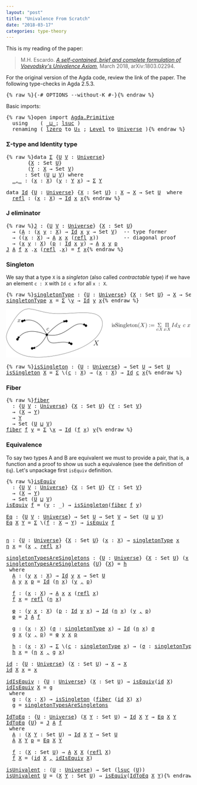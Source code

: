 ```yaml
---
layout: "post"
title: "Univalence From Scratch"
date: "2018-03-17"
categories: type-theory
---
```


This is my reading of the paper:

> M.H. Escardo. [*A self-contained, brief and complete formulation of Voevodsky's
Univalence Axiom*](https://arxiv.org/abs/1803.02294), March 2018, arXiv:1803.02294.

For the original version of the Agda code, review the link of the paper.
The following type-checks in Agda 2.5.3.

<pre class="Agda">{% raw %}<a id="430" class="Symbol">{-#</a> <a id="434" class="Keyword">OPTIONS</a> <a id="442" class="Option">--without-K</a> <a id="454" class="Symbol">#-}</a>{% endraw %}</pre>

Basic imports:

<pre class="Agda">{% raw %}<a id="499" class="Keyword">open</a> <a id="504" class="Keyword">import</a> <a id="511" href="Agda.Primitive.html" class="Module">Agda.Primitive</a>
  <a id="528" class="Keyword">using</a>    <a id="537" class="Symbol">(</a> <a id="539" href="Agda.Primitive.html#_%E2%8A%94_" class="Primitive Operator">_⊔_</a><a id="542" class="Symbol">;</a> <a id="544" href="Agda.Primitive.html#lsuc" class="Primitive">lsuc</a> <a id="549" class="Symbol">)</a>
  <a id="553" class="Keyword">renaming</a> <a id="562" class="Symbol">(</a> <a id="564" href="Agda.Primitive.html#lzero" class="Primitive">lzero</a> <a id="570" class="Symbol">to</a> <a id="573" href="Agda.Primitive.html#lzero" class="Primitive">U₀</a> <a id="576" class="Symbol">;</a> <a id="578" href="Agda.Primitive.html#Level" class="Postulate">Level</a> <a id="584" class="Symbol">to</a> <a id="587" href="Agda.Primitive.html#Level" class="Postulate">Universe</a> <a id="596" class="Symbol">)</a>{% endraw %}</pre>

### Σ-type and Identity type

<pre class="Agda">{% raw %}<a id="653" class="Keyword">data</a> <a id="Σ" href="{% endraw %}{% link _posts/2018-03-17-univalence-from-scratch.md %}{% raw %}#%CE%A3" class="Datatype">Σ</a> <a id="660" class="Symbol">{</a><a id="661" href="{% endraw %}{% link _posts/2018-03-17-univalence-from-scratch.md %}{% raw %}#661" class="Bound">U</a> <a id="663" href="{% endraw %}{% link _posts/2018-03-17-univalence-from-scratch.md %}{% raw %}#663" class="Bound">V</a> <a id="665" class="Symbol">:</a> <a id="667" href="Agda.Primitive.html#Universe" class="Postulate">Universe</a><a id="675" class="Symbol">}</a>
       <a id="684" class="Symbol">{</a><a id="685" href="{% endraw %}{% link _posts/2018-03-17-univalence-from-scratch.md %}{% raw %}#685" class="Bound">X</a> <a id="687" class="Symbol">:</a> <a id="689" class="PrimitiveType">Set</a> <a id="693" href="{% endraw %}{% link _posts/2018-03-17-univalence-from-scratch.md %}{% raw %}#661" class="Bound">U</a><a id="694" class="Symbol">}</a>
       <a id="703" class="Symbol">(</a><a id="704" href="{% endraw %}{% link _posts/2018-03-17-univalence-from-scratch.md %}{% raw %}#704" class="Bound">Y</a> <a id="706" class="Symbol">:</a> <a id="708" href="{% endraw %}{% link _posts/2018-03-17-univalence-from-scratch.md %}{% raw %}#685" class="Bound">X</a> <a id="710" class="Symbol">→</a> <a id="712" class="PrimitiveType">Set</a> <a id="716" href="{% endraw %}{% link _posts/2018-03-17-univalence-from-scratch.md %}{% raw %}#663" class="Bound">V</a><a id="717" class="Symbol">)</a>
      <a id="725" class="Symbol">:</a> <a id="727" class="PrimitiveType">Set</a> <a id="731" class="Symbol">(</a><a id="732" href="{% endraw %}{% link _posts/2018-03-17-univalence-from-scratch.md %}{% raw %}#661" class="Bound">U</a> <a id="734" href="Agda.Primitive.html#_%E2%8A%94_" class="Primitive Operator">⊔</a> <a id="736" href="{% endraw %}{% link _posts/2018-03-17-univalence-from-scratch.md %}{% raw %}#663" class="Bound">V</a><a id="737" class="Symbol">)</a> <a id="739" class="Keyword">where</a>
  <a id="Σ._,_" href="{% endraw %}{% link _posts/2018-03-17-univalence-from-scratch.md %}{% raw %}#%CE%A3._%2C_" class="InductiveConstructor Operator">_,_</a> <a id="751" class="Symbol">:</a> <a id="753" class="Symbol">(</a><a id="754" href="{% endraw %}{% link _posts/2018-03-17-univalence-from-scratch.md %}{% raw %}#754" class="Bound">x</a> <a id="756" class="Symbol">:</a> <a id="758" href="{% endraw %}{% link _posts/2018-03-17-univalence-from-scratch.md %}{% raw %}#685" class="Bound">X</a><a id="759" class="Symbol">)</a> <a id="761" class="Symbol">(</a><a id="762" href="{% endraw %}{% link _posts/2018-03-17-univalence-from-scratch.md %}{% raw %}#762" class="Bound">y</a> <a id="764" class="Symbol">:</a> <a id="766" href="{% endraw %}{% link _posts/2018-03-17-univalence-from-scratch.md %}{% raw %}#704" class="Bound">Y</a> <a id="768" href="{% endraw %}{% link _posts/2018-03-17-univalence-from-scratch.md %}{% raw %}#754" class="Bound">x</a><a id="769" class="Symbol">)</a> <a id="771" class="Symbol">→</a> <a id="773" href="{% endraw %}{% link _posts/2018-03-17-univalence-from-scratch.md %}{% raw %}#%CE%A3" class="Datatype">Σ</a> <a id="775" href="{% endraw %}{% link _posts/2018-03-17-univalence-from-scratch.md %}{% raw %}#704" class="Bound">Y</a>

<a id="778" class="Keyword">data</a> <a id="Id" href="{% endraw %}{% link _posts/2018-03-17-univalence-from-scratch.md %}{% raw %}#Id" class="Datatype">Id</a> <a id="786" class="Symbol">{</a><a id="787" href="{% endraw %}{% link _posts/2018-03-17-univalence-from-scratch.md %}{% raw %}#787" class="Bound">U</a> <a id="789" class="Symbol">:</a> <a id="791" href="Agda.Primitive.html#Universe" class="Postulate">Universe</a><a id="799" class="Symbol">}</a> <a id="801" class="Symbol">{</a><a id="802" href="{% endraw %}{% link _posts/2018-03-17-univalence-from-scratch.md %}{% raw %}#802" class="Bound">X</a> <a id="804" class="Symbol">:</a> <a id="806" class="PrimitiveType">Set</a> <a id="810" href="{% endraw %}{% link _posts/2018-03-17-univalence-from-scratch.md %}{% raw %}#787" class="Bound">U</a><a id="811" class="Symbol">}</a> <a id="813" class="Symbol">:</a> <a id="815" href="{% endraw %}{% link _posts/2018-03-17-univalence-from-scratch.md %}{% raw %}#802" class="Bound">X</a> <a id="817" class="Symbol">→</a> <a id="819" href="{% endraw %}{% link _posts/2018-03-17-univalence-from-scratch.md %}{% raw %}#802" class="Bound">X</a> <a id="821" class="Symbol">→</a> <a id="823" class="PrimitiveType">Set</a> <a id="827" href="{% endraw %}{% link _posts/2018-03-17-univalence-from-scratch.md %}{% raw %}#787" class="Bound">U</a>  <a id="830" class="Keyword">where</a>
  <a id="Id.refl" href="{% endraw %}{% link _posts/2018-03-17-univalence-from-scratch.md %}{% raw %}#Id.refl" class="InductiveConstructor">refl</a> <a id="843" class="Symbol">:</a> <a id="845" class="Symbol">(</a><a id="846" href="{% endraw %}{% link _posts/2018-03-17-univalence-from-scratch.md %}{% raw %}#846" class="Bound">x</a> <a id="848" class="Symbol">:</a> <a id="850" href="{% endraw %}{% link _posts/2018-03-17-univalence-from-scratch.md %}{% raw %}#802" class="Bound">X</a><a id="851" class="Symbol">)</a> <a id="853" class="Symbol">→</a> <a id="855" href="{% endraw %}{% link _posts/2018-03-17-univalence-from-scratch.md %}{% raw %}#Id" class="Datatype">Id</a> <a id="858" href="{% endraw %}{% link _posts/2018-03-17-univalence-from-scratch.md %}{% raw %}#846" class="Bound">x</a> <a id="860" href="{% endraw %}{% link _posts/2018-03-17-univalence-from-scratch.md %}{% raw %}#846" class="Bound">x</a>{% endraw %}</pre>

### J eliminator

<pre class="Agda">{% raw %}<a id="J" href="{% endraw %}{% link _posts/2018-03-17-univalence-from-scratch.md %}{% raw %}#J" class="Function">J</a> <a id="907" class="Symbol">:</a> <a id="909" class="Symbol">{</a><a id="910" href="{% endraw %}{% link _posts/2018-03-17-univalence-from-scratch.md %}{% raw %}#910" class="Bound">U</a> <a id="912" href="{% endraw %}{% link _posts/2018-03-17-univalence-from-scratch.md %}{% raw %}#912" class="Bound">V</a> <a id="914" class="Symbol">:</a> <a id="916" href="Agda.Primitive.html#Universe" class="Postulate">Universe</a><a id="924" class="Symbol">}</a> <a id="926" class="Symbol">{</a><a id="927" href="{% endraw %}{% link _posts/2018-03-17-univalence-from-scratch.md %}{% raw %}#927" class="Bound">X</a> <a id="929" class="Symbol">:</a> <a id="931" class="PrimitiveType">Set</a> <a id="935" href="{% endraw %}{% link _posts/2018-03-17-univalence-from-scratch.md %}{% raw %}#910" class="Bound">U</a><a id="936" class="Symbol">}</a>
  <a id="940" class="Symbol">→</a> <a id="942" class="Symbol">(</a><a id="943" href="{% endraw %}{% link _posts/2018-03-17-univalence-from-scratch.md %}{% raw %}#943" class="Bound">A</a> <a id="945" class="Symbol">:</a> <a id="947" class="Symbol">(</a><a id="948" href="{% endraw %}{% link _posts/2018-03-17-univalence-from-scratch.md %}{% raw %}#948" class="Bound">x</a> <a id="950" href="{% endraw %}{% link _posts/2018-03-17-univalence-from-scratch.md %}{% raw %}#950" class="Bound">y</a> <a id="952" class="Symbol">:</a> <a id="954" href="{% endraw %}{% link _posts/2018-03-17-univalence-from-scratch.md %}{% raw %}#927" class="Bound">X</a><a id="955" class="Symbol">)</a> <a id="957" class="Symbol">→</a> <a id="959" href="{% endraw %}{% link _posts/2018-03-17-univalence-from-scratch.md %}{% raw %}#Id" class="Datatype">Id</a> <a id="962" href="{% endraw %}{% link _posts/2018-03-17-univalence-from-scratch.md %}{% raw %}#948" class="Bound">x</a> <a id="964" href="{% endraw %}{% link _posts/2018-03-17-univalence-from-scratch.md %}{% raw %}#950" class="Bound">y</a> <a id="966" class="Symbol">→</a> <a id="968" class="PrimitiveType">Set</a> <a id="972" href="{% endraw %}{% link _posts/2018-03-17-univalence-from-scratch.md %}{% raw %}#912" class="Bound">V</a><a id="973" class="Symbol">)</a>  <a id="976" class="Comment">-- type former</a>
  <a id="993" class="Symbol">→</a> <a id="995" class="Symbol">((</a><a id="997" href="{% endraw %}{% link _posts/2018-03-17-univalence-from-scratch.md %}{% raw %}#997" class="Bound">x</a> <a id="999" class="Symbol">:</a> <a id="1001" href="{% endraw %}{% link _posts/2018-03-17-univalence-from-scratch.md %}{% raw %}#927" class="Bound">X</a><a id="1002" class="Symbol">)</a> <a id="1004" class="Symbol">→</a> <a id="1006" href="{% endraw %}{% link _posts/2018-03-17-univalence-from-scratch.md %}{% raw %}#943" class="Bound">A</a> <a id="1008" href="{% endraw %}{% link _posts/2018-03-17-univalence-from-scratch.md %}{% raw %}#997" class="Bound">x</a> <a id="1010" href="{% endraw %}{% link _posts/2018-03-17-univalence-from-scratch.md %}{% raw %}#997" class="Bound">x</a> <a id="1012" class="Symbol">(</a><a id="1013" href="{% endraw %}{% link _posts/2018-03-17-univalence-from-scratch.md %}{% raw %}#Id.refl" class="InductiveConstructor">refl</a> <a id="1018" href="{% endraw %}{% link _posts/2018-03-17-univalence-from-scratch.md %}{% raw %}#997" class="Bound">x</a><a id="1019" class="Symbol">))</a>        <a id="1029" class="Comment">-- diagonal proof</a>
  <a id="1049" class="Symbol">→</a> <a id="1051" class="Symbol">(</a><a id="1052" href="{% endraw %}{% link _posts/2018-03-17-univalence-from-scratch.md %}{% raw %}#1052" class="Bound">x</a> <a id="1054" href="{% endraw %}{% link _posts/2018-03-17-univalence-from-scratch.md %}{% raw %}#1054" class="Bound">y</a> <a id="1056" class="Symbol">:</a> <a id="1058" href="{% endraw %}{% link _posts/2018-03-17-univalence-from-scratch.md %}{% raw %}#927" class="Bound">X</a><a id="1059" class="Symbol">)</a> <a id="1061" class="Symbol">(</a><a id="1062" href="{% endraw %}{% link _posts/2018-03-17-univalence-from-scratch.md %}{% raw %}#1062" class="Bound">p</a> <a id="1064" class="Symbol">:</a> <a id="1066" href="{% endraw %}{% link _posts/2018-03-17-univalence-from-scratch.md %}{% raw %}#Id" class="Datatype">Id</a> <a id="1069" href="{% endraw %}{% link _posts/2018-03-17-univalence-from-scratch.md %}{% raw %}#1052" class="Bound">x</a> <a id="1071" href="{% endraw %}{% link _posts/2018-03-17-univalence-from-scratch.md %}{% raw %}#1054" class="Bound">y</a><a id="1072" class="Symbol">)</a> <a id="1074" class="Symbol">→</a> <a id="1076" href="{% endraw %}{% link _posts/2018-03-17-univalence-from-scratch.md %}{% raw %}#943" class="Bound">A</a> <a id="1078" href="{% endraw %}{% link _posts/2018-03-17-univalence-from-scratch.md %}{% raw %}#1052" class="Bound">x</a> <a id="1080" href="{% endraw %}{% link _posts/2018-03-17-univalence-from-scratch.md %}{% raw %}#1054" class="Bound">y</a> <a id="1082" href="{% endraw %}{% link _posts/2018-03-17-univalence-from-scratch.md %}{% raw %}#1062" class="Bound">p</a>
<a id="1084" href="{% endraw %}{% link _posts/2018-03-17-univalence-from-scratch.md %}{% raw %}#J" class="Function">J</a> <a id="1086" href="{% endraw %}{% link _posts/2018-03-17-univalence-from-scratch.md %}{% raw %}#1086" class="Bound">A</a> <a id="1088" href="{% endraw %}{% link _posts/2018-03-17-univalence-from-scratch.md %}{% raw %}#1088" class="Bound">f</a> <a id="1090" href="{% endraw %}{% link _posts/2018-03-17-univalence-from-scratch.md %}{% raw %}#1090" class="Bound">x</a> <a id="1092" class="DottedPattern Symbol">.</a><a id="1093" href="{% endraw %}{% link _posts/2018-03-17-univalence-from-scratch.md %}{% raw %}#1090" class="DottedPattern Bound">x</a> <a id="1095" class="Symbol">(</a><a id="1096" href="{% endraw %}{% link _posts/2018-03-17-univalence-from-scratch.md %}{% raw %}#Id.refl" class="InductiveConstructor">refl</a> <a id="1101" class="DottedPattern Symbol">.</a><a id="1102" href="{% endraw %}{% link _posts/2018-03-17-univalence-from-scratch.md %}{% raw %}#1090" class="DottedPattern Bound">x</a><a id="1103" class="Symbol">)</a> <a id="1105" class="Symbol">=</a> <a id="1107" href="{% endraw %}{% link _posts/2018-03-17-univalence-from-scratch.md %}{% raw %}#1088" class="Bound">f</a> <a id="1109" href="{% endraw %}{% link _posts/2018-03-17-univalence-from-scratch.md %}{% raw %}#1090" class="Bound">x</a>{% endraw %}</pre>

### Singleton

We say that a type `X` is a *singleton* (also called *contractable* type)
if we have an element `c : X` with `Id c x` for all `x : X`.

<pre class="Agda">{% raw %}<a id="singletonType" href="{% endraw %}{% link _posts/2018-03-17-univalence-from-scratch.md %}{% raw %}#singletonType" class="Function">singletonType</a> <a id="1301" class="Symbol">:</a> <a id="1303" class="Symbol">{</a><a id="1304" href="{% endraw %}{% link _posts/2018-03-17-univalence-from-scratch.md %}{% raw %}#1304" class="Bound">U</a> <a id="1306" class="Symbol">:</a> <a id="1308" href="Agda.Primitive.html#Universe" class="Postulate">Universe</a><a id="1316" class="Symbol">}</a> <a id="1318" class="Symbol">{</a><a id="1319" href="{% endraw %}{% link _posts/2018-03-17-univalence-from-scratch.md %}{% raw %}#1319" class="Bound">X</a> <a id="1321" class="Symbol">:</a> <a id="1323" class="PrimitiveType">Set</a> <a id="1327" href="{% endraw %}{% link _posts/2018-03-17-univalence-from-scratch.md %}{% raw %}#1304" class="Bound">U</a><a id="1328" class="Symbol">}</a> <a id="1330" class="Symbol">→</a> <a id="1332" href="{% endraw %}{% link _posts/2018-03-17-univalence-from-scratch.md %}{% raw %}#1319" class="Bound">X</a> <a id="1334" class="Symbol">→</a> <a id="1336" class="PrimitiveType">Set</a> <a id="1340" href="{% endraw %}{% link _posts/2018-03-17-univalence-from-scratch.md %}{% raw %}#1304" class="Bound">U</a>
<a id="1342" href="{% endraw %}{% link _posts/2018-03-17-univalence-from-scratch.md %}{% raw %}#singletonType" class="Function">singletonType</a> <a id="1356" href="{% endraw %}{% link _posts/2018-03-17-univalence-from-scratch.md %}{% raw %}#1356" class="Bound">x</a> <a id="1358" class="Symbol">=</a> <a id="1360" href="{% endraw %}{% link _posts/2018-03-17-univalence-from-scratch.md %}{% raw %}#%CE%A3" class="Datatype">Σ</a> <a id="1362" class="Symbol">\</a><a id="1363" href="{% endraw %}{% link _posts/2018-03-17-univalence-from-scratch.md %}{% raw %}#1363" class="Bound">y</a> <a id="1365" class="Symbol">→</a> <a id="1367" href="{% endraw %}{% link _posts/2018-03-17-univalence-from-scratch.md %}{% raw %}#Id" class="Datatype">Id</a> <a id="1370" href="{% endraw %}{% link _posts/2018-03-17-univalence-from-scratch.md %}{% raw %}#1363" class="Bound">y</a> <a id="1372" href="{% endraw %}{% link _posts/2018-03-17-univalence-from-scratch.md %}{% raw %}#1356" class="Bound">x</a>{% endraw %}</pre>

![path](/assets/images/issinglenton.png)

<pre class="Agda">{% raw %}<a id="isSingleton" href="{% endraw %}{% link _posts/2018-03-17-univalence-from-scratch.md %}{% raw %}#isSingleton" class="Function">isSingleton</a> <a id="1453" class="Symbol">:</a> <a id="1455" class="Symbol">{</a><a id="1456" href="{% endraw %}{% link _posts/2018-03-17-univalence-from-scratch.md %}{% raw %}#1456" class="Bound">U</a> <a id="1458" class="Symbol">:</a> <a id="1460" href="Agda.Primitive.html#Universe" class="Postulate">Universe</a><a id="1468" class="Symbol">}</a> <a id="1470" class="Symbol">→</a> <a id="1472" class="PrimitiveType">Set</a> <a id="1476" href="{% endraw %}{% link _posts/2018-03-17-univalence-from-scratch.md %}{% raw %}#1456" class="Bound">U</a> <a id="1478" class="Symbol">→</a> <a id="1480" class="PrimitiveType">Set</a> <a id="1484" href="{% endraw %}{% link _posts/2018-03-17-univalence-from-scratch.md %}{% raw %}#1456" class="Bound">U</a>
<a id="1486" href="{% endraw %}{% link _posts/2018-03-17-univalence-from-scratch.md %}{% raw %}#isSingleton" class="Function">isSingleton</a> <a id="1498" href="{% endraw %}{% link _posts/2018-03-17-univalence-from-scratch.md %}{% raw %}#1498" class="Bound">X</a> <a id="1500" class="Symbol">=</a> <a id="1502" href="{% endraw %}{% link _posts/2018-03-17-univalence-from-scratch.md %}{% raw %}#%CE%A3" class="Datatype">Σ</a> <a id="1504" class="Symbol">\(</a><a id="1506" href="{% endraw %}{% link _posts/2018-03-17-univalence-from-scratch.md %}{% raw %}#1506" class="Bound">c</a> <a id="1508" class="Symbol">:</a> <a id="1510" href="{% endraw %}{% link _posts/2018-03-17-univalence-from-scratch.md %}{% raw %}#1498" class="Bound">X</a><a id="1511" class="Symbol">)</a> <a id="1513" class="Symbol">→</a> <a id="1515" class="Symbol">(</a><a id="1516" href="{% endraw %}{% link _posts/2018-03-17-univalence-from-scratch.md %}{% raw %}#1516" class="Bound">x</a> <a id="1518" class="Symbol">:</a> <a id="1520" href="{% endraw %}{% link _posts/2018-03-17-univalence-from-scratch.md %}{% raw %}#1498" class="Bound">X</a><a id="1521" class="Symbol">)</a> <a id="1523" class="Symbol">→</a> <a id="1525" href="{% endraw %}{% link _posts/2018-03-17-univalence-from-scratch.md %}{% raw %}#Id" class="Datatype">Id</a> <a id="1528" href="{% endraw %}{% link _posts/2018-03-17-univalence-from-scratch.md %}{% raw %}#1506" class="Bound">c</a> <a id="1530" href="{% endraw %}{% link _posts/2018-03-17-univalence-from-scratch.md %}{% raw %}#1516" class="Bound">x</a>{% endraw %}</pre>

### Fiber

<pre class="Agda">{% raw %}<a id="fiber" href="{% endraw %}{% link _posts/2018-03-17-univalence-from-scratch.md %}{% raw %}#fiber" class="Function">fiber</a>
  <a id="1576" class="Symbol">:</a> <a id="1578" class="Symbol">{</a><a id="1579" href="{% endraw %}{% link _posts/2018-03-17-univalence-from-scratch.md %}{% raw %}#1579" class="Bound">U</a> <a id="1581" href="{% endraw %}{% link _posts/2018-03-17-univalence-from-scratch.md %}{% raw %}#1581" class="Bound">V</a> <a id="1583" class="Symbol">:</a> <a id="1585" href="Agda.Primitive.html#Universe" class="Postulate">Universe</a><a id="1593" class="Symbol">}</a> <a id="1595" class="Symbol">{</a><a id="1596" href="{% endraw %}{% link _posts/2018-03-17-univalence-from-scratch.md %}{% raw %}#1596" class="Bound">X</a> <a id="1598" class="Symbol">:</a> <a id="1600" class="PrimitiveType">Set</a> <a id="1604" href="{% endraw %}{% link _posts/2018-03-17-univalence-from-scratch.md %}{% raw %}#1579" class="Bound">U</a><a id="1605" class="Symbol">}</a> <a id="1607" class="Symbol">{</a><a id="1608" href="{% endraw %}{% link _posts/2018-03-17-univalence-from-scratch.md %}{% raw %}#1608" class="Bound">Y</a> <a id="1610" class="Symbol">:</a> <a id="1612" class="PrimitiveType">Set</a> <a id="1616" href="{% endraw %}{% link _posts/2018-03-17-univalence-from-scratch.md %}{% raw %}#1581" class="Bound">V</a><a id="1617" class="Symbol">}</a>
  <a id="1621" class="Symbol">→</a> <a id="1623" class="Symbol">(</a><a id="1624" href="{% endraw %}{% link _posts/2018-03-17-univalence-from-scratch.md %}{% raw %}#1596" class="Bound">X</a> <a id="1626" class="Symbol">→</a> <a id="1628" href="{% endraw %}{% link _posts/2018-03-17-univalence-from-scratch.md %}{% raw %}#1608" class="Bound">Y</a><a id="1629" class="Symbol">)</a>
  <a id="1633" class="Symbol">→</a> <a id="1635" href="{% endraw %}{% link _posts/2018-03-17-univalence-from-scratch.md %}{% raw %}#1608" class="Bound">Y</a>
  <a id="1639" class="Symbol">→</a> <a id="1641" class="PrimitiveType">Set</a> <a id="1645" class="Symbol">(</a><a id="1646" href="{% endraw %}{% link _posts/2018-03-17-univalence-from-scratch.md %}{% raw %}#1579" class="Bound">U</a> <a id="1648" href="Agda.Primitive.html#_%E2%8A%94_" class="Primitive Operator">⊔</a> <a id="1650" href="{% endraw %}{% link _posts/2018-03-17-univalence-from-scratch.md %}{% raw %}#1581" class="Bound">V</a><a id="1651" class="Symbol">)</a>
<a id="1653" href="{% endraw %}{% link _posts/2018-03-17-univalence-from-scratch.md %}{% raw %}#fiber" class="Function">fiber</a> <a id="1659" href="{% endraw %}{% link _posts/2018-03-17-univalence-from-scratch.md %}{% raw %}#1659" class="Bound">f</a> <a id="1661" href="{% endraw %}{% link _posts/2018-03-17-univalence-from-scratch.md %}{% raw %}#1661" class="Bound">y</a> <a id="1663" class="Symbol">=</a> <a id="1665" href="{% endraw %}{% link _posts/2018-03-17-univalence-from-scratch.md %}{% raw %}#%CE%A3" class="Datatype">Σ</a> <a id="1667" class="Symbol">\</a><a id="1668" href="{% endraw %}{% link _posts/2018-03-17-univalence-from-scratch.md %}{% raw %}#1668" class="Bound">x</a> <a id="1670" class="Symbol">→</a> <a id="1672" href="{% endraw %}{% link _posts/2018-03-17-univalence-from-scratch.md %}{% raw %}#Id" class="Datatype">Id</a> <a id="1675" class="Symbol">(</a><a id="1676" href="{% endraw %}{% link _posts/2018-03-17-univalence-from-scratch.md %}{% raw %}#1659" class="Bound">f</a> <a id="1678" href="{% endraw %}{% link _posts/2018-03-17-univalence-from-scratch.md %}{% raw %}#1668" class="Bound">x</a><a id="1679" class="Symbol">)</a> <a id="1681" href="{% endraw %}{% link _posts/2018-03-17-univalence-from-scratch.md %}{% raw %}#1661" class="Bound">y</a>{% endraw %}</pre>

### Equivalence

To say two types A and B are equivalent we must to provide
a pair, that is, a function and a proof to show us
such a equivalence (see the definition of `Eq`).
Let's unpackage first `isEquiv` definition.


<pre class="Agda">{% raw %}<a id="isEquiv" href="{% endraw %}{% link _posts/2018-03-17-univalence-from-scratch.md %}{% raw %}#isEquiv" class="Function">isEquiv</a>
  <a id="1940" class="Symbol">:</a> <a id="1942" class="Symbol">{</a><a id="1943" href="{% endraw %}{% link _posts/2018-03-17-univalence-from-scratch.md %}{% raw %}#1943" class="Bound">U</a> <a id="1945" href="{% endraw %}{% link _posts/2018-03-17-univalence-from-scratch.md %}{% raw %}#1945" class="Bound">V</a> <a id="1947" class="Symbol">:</a> <a id="1949" href="Agda.Primitive.html#Universe" class="Postulate">Universe</a><a id="1957" class="Symbol">}</a> <a id="1959" class="Symbol">{</a><a id="1960" href="{% endraw %}{% link _posts/2018-03-17-univalence-from-scratch.md %}{% raw %}#1960" class="Bound">X</a> <a id="1962" class="Symbol">:</a> <a id="1964" class="PrimitiveType">Set</a> <a id="1968" href="{% endraw %}{% link _posts/2018-03-17-univalence-from-scratch.md %}{% raw %}#1943" class="Bound">U</a><a id="1969" class="Symbol">}</a> <a id="1971" class="Symbol">{</a><a id="1972" href="{% endraw %}{% link _posts/2018-03-17-univalence-from-scratch.md %}{% raw %}#1972" class="Bound">Y</a> <a id="1974" class="Symbol">:</a> <a id="1976" class="PrimitiveType">Set</a> <a id="1980" href="{% endraw %}{% link _posts/2018-03-17-univalence-from-scratch.md %}{% raw %}#1945" class="Bound">V</a><a id="1981" class="Symbol">}</a>
  <a id="1985" class="Symbol">→</a> <a id="1987" class="Symbol">(</a><a id="1988" href="{% endraw %}{% link _posts/2018-03-17-univalence-from-scratch.md %}{% raw %}#1960" class="Bound">X</a> <a id="1990" class="Symbol">→</a> <a id="1992" href="{% endraw %}{% link _posts/2018-03-17-univalence-from-scratch.md %}{% raw %}#1972" class="Bound">Y</a><a id="1993" class="Symbol">)</a>
  <a id="1997" class="Symbol">→</a> <a id="1999" class="PrimitiveType">Set</a> <a id="2003" class="Symbol">(</a><a id="2004" href="{% endraw %}{% link _posts/2018-03-17-univalence-from-scratch.md %}{% raw %}#1943" class="Bound">U</a> <a id="2006" href="Agda.Primitive.html#_%E2%8A%94_" class="Primitive Operator">⊔</a> <a id="2008" href="{% endraw %}{% link _posts/2018-03-17-univalence-from-scratch.md %}{% raw %}#1945" class="Bound">V</a><a id="2009" class="Symbol">)</a>
<a id="2011" href="{% endraw %}{% link _posts/2018-03-17-univalence-from-scratch.md %}{% raw %}#isEquiv" class="Function">isEquiv</a> <a id="2019" href="{% endraw %}{% link _posts/2018-03-17-univalence-from-scratch.md %}{% raw %}#2019" class="Bound">f</a> <a id="2021" class="Symbol">=</a> <a id="2023" class="Symbol">(</a><a id="2024" href="{% endraw %}{% link _posts/2018-03-17-univalence-from-scratch.md %}{% raw %}#2024" class="Bound">y</a> <a id="2026" class="Symbol">:</a> <a id="2028" class="Symbol">_)</a> <a id="2031" class="Symbol">→</a> <a id="2033" href="{% endraw %}{% link _posts/2018-03-17-univalence-from-scratch.md %}{% raw %}#isSingleton" class="Function">isSingleton</a><a id="2044" class="Symbol">(</a><a id="2045" href="{% endraw %}{% link _posts/2018-03-17-univalence-from-scratch.md %}{% raw %}#fiber" class="Function">fiber</a> <a id="2051" href="{% endraw %}{% link _posts/2018-03-17-univalence-from-scratch.md %}{% raw %}#2019" class="Bound">f</a> <a id="2053" href="{% endraw %}{% link _posts/2018-03-17-univalence-from-scratch.md %}{% raw %}#2024" class="Bound">y</a><a id="2054" class="Symbol">)</a>

<a id="Eq" href="{% endraw %}{% link _posts/2018-03-17-univalence-from-scratch.md %}{% raw %}#Eq" class="Function">Eq</a> <a id="2060" class="Symbol">:</a> <a id="2062" class="Symbol">{</a><a id="2063" href="{% endraw %}{% link _posts/2018-03-17-univalence-from-scratch.md %}{% raw %}#2063" class="Bound">U</a> <a id="2065" href="{% endraw %}{% link _posts/2018-03-17-univalence-from-scratch.md %}{% raw %}#2065" class="Bound">V</a> <a id="2067" class="Symbol">:</a> <a id="2069" href="Agda.Primitive.html#Universe" class="Postulate">Universe</a><a id="2077" class="Symbol">}</a> <a id="2079" class="Symbol">→</a> <a id="2081" class="PrimitiveType">Set</a> <a id="2085" href="{% endraw %}{% link _posts/2018-03-17-univalence-from-scratch.md %}{% raw %}#2063" class="Bound">U</a> <a id="2087" class="Symbol">→</a> <a id="2089" class="PrimitiveType">Set</a> <a id="2093" href="{% endraw %}{% link _posts/2018-03-17-univalence-from-scratch.md %}{% raw %}#2065" class="Bound">V</a> <a id="2095" class="Symbol">→</a> <a id="2097" class="PrimitiveType">Set</a> <a id="2101" class="Symbol">(</a><a id="2102" href="{% endraw %}{% link _posts/2018-03-17-univalence-from-scratch.md %}{% raw %}#2063" class="Bound">U</a> <a id="2104" href="Agda.Primitive.html#_%E2%8A%94_" class="Primitive Operator">⊔</a> <a id="2106" href="{% endraw %}{% link _posts/2018-03-17-univalence-from-scratch.md %}{% raw %}#2065" class="Bound">V</a><a id="2107" class="Symbol">)</a>
<a id="2109" href="{% endraw %}{% link _posts/2018-03-17-univalence-from-scratch.md %}{% raw %}#Eq" class="Function">Eq</a> <a id="2112" href="{% endraw %}{% link _posts/2018-03-17-univalence-from-scratch.md %}{% raw %}#2112" class="Bound">X</a> <a id="2114" href="{% endraw %}{% link _posts/2018-03-17-univalence-from-scratch.md %}{% raw %}#2114" class="Bound">Y</a> <a id="2116" class="Symbol">=</a> <a id="2118" href="{% endraw %}{% link _posts/2018-03-17-univalence-from-scratch.md %}{% raw %}#%CE%A3" class="Datatype">Σ</a> <a id="2120" class="Symbol">\(</a><a id="2122" href="{% endraw %}{% link _posts/2018-03-17-univalence-from-scratch.md %}{% raw %}#2122" class="Bound">f</a> <a id="2124" class="Symbol">:</a> <a id="2126" href="{% endraw %}{% link _posts/2018-03-17-univalence-from-scratch.md %}{% raw %}#2112" class="Bound">X</a> <a id="2128" class="Symbol">→</a> <a id="2130" href="{% endraw %}{% link _posts/2018-03-17-univalence-from-scratch.md %}{% raw %}#2114" class="Bound">Y</a><a id="2131" class="Symbol">)</a> <a id="2133" class="Symbol">→</a> <a id="2135" href="{% endraw %}{% link _posts/2018-03-17-univalence-from-scratch.md %}{% raw %}#isEquiv" class="Function">isEquiv</a> <a id="2143" href="{% endraw %}{% link _posts/2018-03-17-univalence-from-scratch.md %}{% raw %}#2122" class="Bound">f</a>


<a id="η" href="{% endraw %}{% link _posts/2018-03-17-univalence-from-scratch.md %}{% raw %}#%CE%B7" class="Function">η</a> <a id="2149" class="Symbol">:</a> <a id="2151" class="Symbol">{</a><a id="2152" href="{% endraw %}{% link _posts/2018-03-17-univalence-from-scratch.md %}{% raw %}#2152" class="Bound">U</a> <a id="2154" class="Symbol">:</a> <a id="2156" href="Agda.Primitive.html#Universe" class="Postulate">Universe</a><a id="2164" class="Symbol">}</a> <a id="2166" class="Symbol">{</a><a id="2167" href="{% endraw %}{% link _posts/2018-03-17-univalence-from-scratch.md %}{% raw %}#2167" class="Bound">X</a> <a id="2169" class="Symbol">:</a> <a id="2171" class="PrimitiveType">Set</a> <a id="2175" href="{% endraw %}{% link _posts/2018-03-17-univalence-from-scratch.md %}{% raw %}#2152" class="Bound">U</a><a id="2176" class="Symbol">}</a> <a id="2178" class="Symbol">(</a><a id="2179" href="{% endraw %}{% link _posts/2018-03-17-univalence-from-scratch.md %}{% raw %}#2179" class="Bound">x</a> <a id="2181" class="Symbol">:</a> <a id="2183" href="{% endraw %}{% link _posts/2018-03-17-univalence-from-scratch.md %}{% raw %}#2167" class="Bound">X</a><a id="2184" class="Symbol">)</a> <a id="2186" class="Symbol">→</a> <a id="2188" href="{% endraw %}{% link _posts/2018-03-17-univalence-from-scratch.md %}{% raw %}#singletonType" class="Function">singletonType</a> <a id="2202" href="{% endraw %}{% link _posts/2018-03-17-univalence-from-scratch.md %}{% raw %}#2179" class="Bound">x</a>
<a id="2204" href="{% endraw %}{% link _posts/2018-03-17-univalence-from-scratch.md %}{% raw %}#%CE%B7" class="Function">η</a> <a id="2206" href="{% endraw %}{% link _posts/2018-03-17-univalence-from-scratch.md %}{% raw %}#2206" class="Bound">x</a> <a id="2208" class="Symbol">=</a> <a id="2210" class="Symbol">(</a><a id="2211" href="{% endraw %}{% link _posts/2018-03-17-univalence-from-scratch.md %}{% raw %}#2206" class="Bound">x</a> <a id="2213" href="{% endraw %}{% link _posts/2018-03-17-univalence-from-scratch.md %}{% raw %}#%CE%A3._%2C_" class="InductiveConstructor Operator">,</a> <a id="2215" href="{% endraw %}{% link _posts/2018-03-17-univalence-from-scratch.md %}{% raw %}#Id.refl" class="InductiveConstructor">refl</a> <a id="2220" href="{% endraw %}{% link _posts/2018-03-17-univalence-from-scratch.md %}{% raw %}#2206" class="Bound">x</a><a id="2221" class="Symbol">)</a>

<a id="singletonTypesAreSingletons" href="{% endraw %}{% link _posts/2018-03-17-univalence-from-scratch.md %}{% raw %}#singletonTypesAreSingletons" class="Function">singletonTypesAreSingletons</a> <a id="2252" class="Symbol">:</a> <a id="2254" class="Symbol">{</a><a id="2255" href="{% endraw %}{% link _posts/2018-03-17-univalence-from-scratch.md %}{% raw %}#2255" class="Bound">U</a> <a id="2257" class="Symbol">:</a> <a id="2259" href="Agda.Primitive.html#Universe" class="Postulate">Universe</a><a id="2267" class="Symbol">}</a> <a id="2269" class="Symbol">{</a><a id="2270" href="{% endraw %}{% link _posts/2018-03-17-univalence-from-scratch.md %}{% raw %}#2270" class="Bound">X</a> <a id="2272" class="Symbol">:</a> <a id="2274" class="PrimitiveType">Set</a> <a id="2278" href="{% endraw %}{% link _posts/2018-03-17-univalence-from-scratch.md %}{% raw %}#2255" class="Bound">U</a><a id="2279" class="Symbol">}</a> <a id="2281" class="Symbol">(</a><a id="2282" href="{% endraw %}{% link _posts/2018-03-17-univalence-from-scratch.md %}{% raw %}#2282" class="Bound">x</a> <a id="2284" class="Symbol">:</a> <a id="2286" href="{% endraw %}{% link _posts/2018-03-17-univalence-from-scratch.md %}{% raw %}#2270" class="Bound">X</a><a id="2287" class="Symbol">)</a> <a id="2289" class="Symbol">→</a> <a id="2291" href="{% endraw %}{% link _posts/2018-03-17-univalence-from-scratch.md %}{% raw %}#isSingleton" class="Function">isSingleton</a><a id="2302" class="Symbol">(</a><a id="2303" href="{% endraw %}{% link _posts/2018-03-17-univalence-from-scratch.md %}{% raw %}#singletonType" class="Function">singletonType</a> <a id="2317" href="{% endraw %}{% link _posts/2018-03-17-univalence-from-scratch.md %}{% raw %}#2282" class="Bound">x</a><a id="2318" class="Symbol">)</a>
<a id="2320" href="{% endraw %}{% link _posts/2018-03-17-univalence-from-scratch.md %}{% raw %}#singletonTypesAreSingletons" class="Function">singletonTypesAreSingletons</a> <a id="2348" class="Symbol">{</a><a id="2349" href="{% endraw %}{% link _posts/2018-03-17-univalence-from-scratch.md %}{% raw %}#2349" class="Bound">U</a><a id="2350" class="Symbol">}</a> <a id="2352" class="Symbol">{</a><a id="2353" href="{% endraw %}{% link _posts/2018-03-17-univalence-from-scratch.md %}{% raw %}#2353" class="Bound">X</a><a id="2354" class="Symbol">}</a> <a id="2356" class="Symbol">=</a> <a id="2358" href="{% endraw %}{% link _posts/2018-03-17-univalence-from-scratch.md %}{% raw %}#2618" class="Function">h</a>
 <a id="2361" class="Keyword">where</a>
  <a id="2369" href="{% endraw %}{% link _posts/2018-03-17-univalence-from-scratch.md %}{% raw %}#2369" class="Function">A</a> <a id="2371" class="Symbol">:</a> <a id="2373" class="Symbol">(</a><a id="2374" href="{% endraw %}{% link _posts/2018-03-17-univalence-from-scratch.md %}{% raw %}#2374" class="Bound">y</a> <a id="2376" href="{% endraw %}{% link _posts/2018-03-17-univalence-from-scratch.md %}{% raw %}#2376" class="Bound">x</a> <a id="2378" class="Symbol">:</a> <a id="2380" href="{% endraw %}{% link _posts/2018-03-17-univalence-from-scratch.md %}{% raw %}#2353" class="Bound">X</a><a id="2381" class="Symbol">)</a> <a id="2383" class="Symbol">→</a> <a id="2385" href="{% endraw %}{% link _posts/2018-03-17-univalence-from-scratch.md %}{% raw %}#Id" class="Datatype">Id</a> <a id="2388" href="{% endraw %}{% link _posts/2018-03-17-univalence-from-scratch.md %}{% raw %}#2374" class="Bound">y</a> <a id="2390" href="{% endraw %}{% link _posts/2018-03-17-univalence-from-scratch.md %}{% raw %}#2376" class="Bound">x</a> <a id="2392" class="Symbol">→</a> <a id="2394" class="PrimitiveType">Set</a> <a id="2398" href="{% endraw %}{% link _posts/2018-03-17-univalence-from-scratch.md %}{% raw %}#2349" class="Bound">U</a>
  <a id="2402" href="{% endraw %}{% link _posts/2018-03-17-univalence-from-scratch.md %}{% raw %}#2369" class="Function">A</a> <a id="2404" href="{% endraw %}{% link _posts/2018-03-17-univalence-from-scratch.md %}{% raw %}#2404" class="Bound">y</a> <a id="2406" href="{% endraw %}{% link _posts/2018-03-17-univalence-from-scratch.md %}{% raw %}#2406" class="Bound">x</a> <a id="2408" href="{% endraw %}{% link _posts/2018-03-17-univalence-from-scratch.md %}{% raw %}#2408" class="Bound">p</a> <a id="2410" class="Symbol">=</a> <a id="2412" href="{% endraw %}{% link _posts/2018-03-17-univalence-from-scratch.md %}{% raw %}#Id" class="Datatype">Id</a> <a id="2415" class="Symbol">(</a><a id="2416" href="{% endraw %}{% link _posts/2018-03-17-univalence-from-scratch.md %}{% raw %}#%CE%B7" class="Function">η</a> <a id="2418" href="{% endraw %}{% link _posts/2018-03-17-univalence-from-scratch.md %}{% raw %}#2406" class="Bound">x</a><a id="2419" class="Symbol">)</a> <a id="2421" class="Symbol">(</a><a id="2422" href="{% endraw %}{% link _posts/2018-03-17-univalence-from-scratch.md %}{% raw %}#2404" class="Bound">y</a> <a id="2424" href="{% endraw %}{% link _posts/2018-03-17-univalence-from-scratch.md %}{% raw %}#%CE%A3._%2C_" class="InductiveConstructor Operator">,</a> <a id="2426" href="{% endraw %}{% link _posts/2018-03-17-univalence-from-scratch.md %}{% raw %}#2408" class="Bound">p</a><a id="2427" class="Symbol">)</a>

  <a id="2432" href="{% endraw %}{% link _posts/2018-03-17-univalence-from-scratch.md %}{% raw %}#2432" class="Function">f</a> <a id="2434" class="Symbol">:</a> <a id="2436" class="Symbol">(</a><a id="2437" href="{% endraw %}{% link _posts/2018-03-17-univalence-from-scratch.md %}{% raw %}#2437" class="Bound">x</a> <a id="2439" class="Symbol">:</a> <a id="2441" href="{% endraw %}{% link _posts/2018-03-17-univalence-from-scratch.md %}{% raw %}#2353" class="Bound">X</a><a id="2442" class="Symbol">)</a> <a id="2444" class="Symbol">→</a> <a id="2446" href="{% endraw %}{% link _posts/2018-03-17-univalence-from-scratch.md %}{% raw %}#2369" class="Function">A</a> <a id="2448" href="{% endraw %}{% link _posts/2018-03-17-univalence-from-scratch.md %}{% raw %}#2437" class="Bound">x</a> <a id="2450" href="{% endraw %}{% link _posts/2018-03-17-univalence-from-scratch.md %}{% raw %}#2437" class="Bound">x</a> <a id="2452" class="Symbol">(</a><a id="2453" href="{% endraw %}{% link _posts/2018-03-17-univalence-from-scratch.md %}{% raw %}#Id.refl" class="InductiveConstructor">refl</a> <a id="2458" href="{% endraw %}{% link _posts/2018-03-17-univalence-from-scratch.md %}{% raw %}#2437" class="Bound">x</a><a id="2459" class="Symbol">)</a>
  <a id="2463" href="{% endraw %}{% link _posts/2018-03-17-univalence-from-scratch.md %}{% raw %}#2432" class="Function">f</a> <a id="2465" href="{% endraw %}{% link _posts/2018-03-17-univalence-from-scratch.md %}{% raw %}#2465" class="Bound">x</a> <a id="2467" class="Symbol">=</a> <a id="2469" href="{% endraw %}{% link _posts/2018-03-17-univalence-from-scratch.md %}{% raw %}#Id.refl" class="InductiveConstructor">refl</a> <a id="2474" class="Symbol">(</a><a id="2475" href="{% endraw %}{% link _posts/2018-03-17-univalence-from-scratch.md %}{% raw %}#%CE%B7" class="Function">η</a> <a id="2477" href="{% endraw %}{% link _posts/2018-03-17-univalence-from-scratch.md %}{% raw %}#2465" class="Bound">x</a><a id="2478" class="Symbol">)</a>

  <a id="2483" href="{% endraw %}{% link _posts/2018-03-17-univalence-from-scratch.md %}{% raw %}#2483" class="Function">φ</a> <a id="2485" class="Symbol">:</a> <a id="2487" class="Symbol">(</a><a id="2488" href="{% endraw %}{% link _posts/2018-03-17-univalence-from-scratch.md %}{% raw %}#2488" class="Bound">y</a> <a id="2490" href="{% endraw %}{% link _posts/2018-03-17-univalence-from-scratch.md %}{% raw %}#2490" class="Bound">x</a> <a id="2492" class="Symbol">:</a> <a id="2494" href="{% endraw %}{% link _posts/2018-03-17-univalence-from-scratch.md %}{% raw %}#2353" class="Bound">X</a><a id="2495" class="Symbol">)</a> <a id="2497" class="Symbol">(</a><a id="2498" href="{% endraw %}{% link _posts/2018-03-17-univalence-from-scratch.md %}{% raw %}#2498" class="Bound">p</a> <a id="2500" class="Symbol">:</a> <a id="2502" href="{% endraw %}{% link _posts/2018-03-17-univalence-from-scratch.md %}{% raw %}#Id" class="Datatype">Id</a> <a id="2505" href="{% endraw %}{% link _posts/2018-03-17-univalence-from-scratch.md %}{% raw %}#2488" class="Bound">y</a> <a id="2507" href="{% endraw %}{% link _posts/2018-03-17-univalence-from-scratch.md %}{% raw %}#2490" class="Bound">x</a><a id="2508" class="Symbol">)</a> <a id="2510" class="Symbol">→</a> <a id="2512" href="{% endraw %}{% link _posts/2018-03-17-univalence-from-scratch.md %}{% raw %}#Id" class="Datatype">Id</a> <a id="2515" class="Symbol">(</a><a id="2516" href="{% endraw %}{% link _posts/2018-03-17-univalence-from-scratch.md %}{% raw %}#%CE%B7" class="Function">η</a> <a id="2518" href="{% endraw %}{% link _posts/2018-03-17-univalence-from-scratch.md %}{% raw %}#2490" class="Bound">x</a><a id="2519" class="Symbol">)</a> <a id="2521" class="Symbol">(</a><a id="2522" href="{% endraw %}{% link _posts/2018-03-17-univalence-from-scratch.md %}{% raw %}#2488" class="Bound">y</a> <a id="2524" href="{% endraw %}{% link _posts/2018-03-17-univalence-from-scratch.md %}{% raw %}#%CE%A3._%2C_" class="InductiveConstructor Operator">,</a> <a id="2526" href="{% endraw %}{% link _posts/2018-03-17-univalence-from-scratch.md %}{% raw %}#2498" class="Bound">p</a><a id="2527" class="Symbol">)</a>
  <a id="2531" href="{% endraw %}{% link _posts/2018-03-17-univalence-from-scratch.md %}{% raw %}#2483" class="Function">φ</a> <a id="2533" class="Symbol">=</a> <a id="2535" href="{% endraw %}{% link _posts/2018-03-17-univalence-from-scratch.md %}{% raw %}#J" class="Function">J</a> <a id="2537" href="{% endraw %}{% link _posts/2018-03-17-univalence-from-scratch.md %}{% raw %}#2369" class="Function">A</a> <a id="2539" href="{% endraw %}{% link _posts/2018-03-17-univalence-from-scratch.md %}{% raw %}#2432" class="Function">f</a>

  <a id="2544" href="{% endraw %}{% link _posts/2018-03-17-univalence-from-scratch.md %}{% raw %}#2544" class="Function">g</a> <a id="2546" class="Symbol">:</a> <a id="2548" class="Symbol">(</a><a id="2549" href="{% endraw %}{% link _posts/2018-03-17-univalence-from-scratch.md %}{% raw %}#2549" class="Bound">x</a> <a id="2551" class="Symbol">:</a> <a id="2553" href="{% endraw %}{% link _posts/2018-03-17-univalence-from-scratch.md %}{% raw %}#2353" class="Bound">X</a><a id="2554" class="Symbol">)</a> <a id="2556" class="Symbol">(</a><a id="2557" href="{% endraw %}{% link _posts/2018-03-17-univalence-from-scratch.md %}{% raw %}#2557" class="Bound">σ</a> <a id="2559" class="Symbol">:</a> <a id="2561" href="{% endraw %}{% link _posts/2018-03-17-univalence-from-scratch.md %}{% raw %}#singletonType" class="Function">singletonType</a> <a id="2575" href="{% endraw %}{% link _posts/2018-03-17-univalence-from-scratch.md %}{% raw %}#2549" class="Bound">x</a><a id="2576" class="Symbol">)</a> <a id="2578" class="Symbol">→</a> <a id="2580" href="{% endraw %}{% link _posts/2018-03-17-univalence-from-scratch.md %}{% raw %}#Id" class="Datatype">Id</a> <a id="2583" class="Symbol">(</a><a id="2584" href="{% endraw %}{% link _posts/2018-03-17-univalence-from-scratch.md %}{% raw %}#%CE%B7" class="Function">η</a> <a id="2586" href="{% endraw %}{% link _posts/2018-03-17-univalence-from-scratch.md %}{% raw %}#2549" class="Bound">x</a><a id="2587" class="Symbol">)</a> <a id="2589" href="{% endraw %}{% link _posts/2018-03-17-univalence-from-scratch.md %}{% raw %}#2557" class="Bound">σ</a>
  <a id="2593" href="{% endraw %}{% link _posts/2018-03-17-univalence-from-scratch.md %}{% raw %}#2544" class="Function">g</a> <a id="2595" href="{% endraw %}{% link _posts/2018-03-17-univalence-from-scratch.md %}{% raw %}#2595" class="Bound">x</a> <a id="2597" class="Symbol">(</a><a id="2598" href="{% endraw %}{% link _posts/2018-03-17-univalence-from-scratch.md %}{% raw %}#2598" class="Bound">y</a> <a id="2600" href="{% endraw %}{% link _posts/2018-03-17-univalence-from-scratch.md %}{% raw %}#%CE%A3._%2C_" class="InductiveConstructor Operator">,</a> <a id="2602" href="{% endraw %}{% link _posts/2018-03-17-univalence-from-scratch.md %}{% raw %}#2602" class="Bound">p</a><a id="2603" class="Symbol">)</a> <a id="2605" class="Symbol">=</a> <a id="2607" href="{% endraw %}{% link _posts/2018-03-17-univalence-from-scratch.md %}{% raw %}#2483" class="Function">φ</a> <a id="2609" href="{% endraw %}{% link _posts/2018-03-17-univalence-from-scratch.md %}{% raw %}#2598" class="Bound">y</a> <a id="2611" href="{% endraw %}{% link _posts/2018-03-17-univalence-from-scratch.md %}{% raw %}#2595" class="Bound">x</a> <a id="2613" href="{% endraw %}{% link _posts/2018-03-17-univalence-from-scratch.md %}{% raw %}#2602" class="Bound">p</a>

  <a id="2618" href="{% endraw %}{% link _posts/2018-03-17-univalence-from-scratch.md %}{% raw %}#2618" class="Function">h</a> <a id="2620" class="Symbol">:</a> <a id="2622" class="Symbol">(</a><a id="2623" href="{% endraw %}{% link _posts/2018-03-17-univalence-from-scratch.md %}{% raw %}#2623" class="Bound">x</a> <a id="2625" class="Symbol">:</a> <a id="2627" href="{% endraw %}{% link _posts/2018-03-17-univalence-from-scratch.md %}{% raw %}#2353" class="Bound">X</a><a id="2628" class="Symbol">)</a> <a id="2630" class="Symbol">→</a> <a id="2632" href="{% endraw %}{% link _posts/2018-03-17-univalence-from-scratch.md %}{% raw %}#%CE%A3" class="Datatype">Σ</a> <a id="2634" class="Symbol">\(</a><a id="2636" href="{% endraw %}{% link _posts/2018-03-17-univalence-from-scratch.md %}{% raw %}#2636" class="Bound">c</a> <a id="2638" class="Symbol">:</a> <a id="2640" href="{% endraw %}{% link _posts/2018-03-17-univalence-from-scratch.md %}{% raw %}#singletonType" class="Function">singletonType</a> <a id="2654" href="{% endraw %}{% link _posts/2018-03-17-univalence-from-scratch.md %}{% raw %}#2623" class="Bound">x</a><a id="2655" class="Symbol">)</a> <a id="2657" class="Symbol">→</a> <a id="2659" class="Symbol">(</a><a id="2660" href="{% endraw %}{% link _posts/2018-03-17-univalence-from-scratch.md %}{% raw %}#2660" class="Bound">σ</a> <a id="2662" class="Symbol">:</a> <a id="2664" href="{% endraw %}{% link _posts/2018-03-17-univalence-from-scratch.md %}{% raw %}#singletonType" class="Function">singletonType</a> <a id="2678" href="{% endraw %}{% link _posts/2018-03-17-univalence-from-scratch.md %}{% raw %}#2623" class="Bound">x</a><a id="2679" class="Symbol">)</a> <a id="2681" class="Symbol">→</a> <a id="2683" href="{% endraw %}{% link _posts/2018-03-17-univalence-from-scratch.md %}{% raw %}#Id" class="Datatype">Id</a> <a id="2686" href="{% endraw %}{% link _posts/2018-03-17-univalence-from-scratch.md %}{% raw %}#2636" class="Bound">c</a> <a id="2688" href="{% endraw %}{% link _posts/2018-03-17-univalence-from-scratch.md %}{% raw %}#2660" class="Bound">σ</a>
  <a id="2692" href="{% endraw %}{% link _posts/2018-03-17-univalence-from-scratch.md %}{% raw %}#2618" class="Function">h</a> <a id="2694" href="{% endraw %}{% link _posts/2018-03-17-univalence-from-scratch.md %}{% raw %}#2694" class="Bound">x</a> <a id="2696" class="Symbol">=</a> <a id="2698" class="Symbol">(</a><a id="2699" href="{% endraw %}{% link _posts/2018-03-17-univalence-from-scratch.md %}{% raw %}#%CE%B7" class="Function">η</a> <a id="2701" href="{% endraw %}{% link _posts/2018-03-17-univalence-from-scratch.md %}{% raw %}#2694" class="Bound">x</a> <a id="2703" href="{% endraw %}{% link _posts/2018-03-17-univalence-from-scratch.md %}{% raw %}#%CE%A3._%2C_" class="InductiveConstructor Operator">,</a> <a id="2705" href="{% endraw %}{% link _posts/2018-03-17-univalence-from-scratch.md %}{% raw %}#2544" class="Function">g</a> <a id="2707" href="{% endraw %}{% link _posts/2018-03-17-univalence-from-scratch.md %}{% raw %}#2694" class="Bound">x</a><a id="2708" class="Symbol">)</a>

<a id="id" href="{% endraw %}{% link _posts/2018-03-17-univalence-from-scratch.md %}{% raw %}#id" class="Function">id</a> <a id="2714" class="Symbol">:</a> <a id="2716" class="Symbol">{</a><a id="2717" href="{% endraw %}{% link _posts/2018-03-17-univalence-from-scratch.md %}{% raw %}#2717" class="Bound">U</a> <a id="2719" class="Symbol">:</a> <a id="2721" href="Agda.Primitive.html#Universe" class="Postulate">Universe</a><a id="2729" class="Symbol">}</a> <a id="2731" class="Symbol">(</a><a id="2732" href="{% endraw %}{% link _posts/2018-03-17-univalence-from-scratch.md %}{% raw %}#2732" class="Bound">X</a> <a id="2734" class="Symbol">:</a> <a id="2736" class="PrimitiveType">Set</a> <a id="2740" href="{% endraw %}{% link _posts/2018-03-17-univalence-from-scratch.md %}{% raw %}#2717" class="Bound">U</a><a id="2741" class="Symbol">)</a> <a id="2743" class="Symbol">→</a> <a id="2745" href="{% endraw %}{% link _posts/2018-03-17-univalence-from-scratch.md %}{% raw %}#2732" class="Bound">X</a> <a id="2747" class="Symbol">→</a> <a id="2749" href="{% endraw %}{% link _posts/2018-03-17-univalence-from-scratch.md %}{% raw %}#2732" class="Bound">X</a>
<a id="2751" href="{% endraw %}{% link _posts/2018-03-17-univalence-from-scratch.md %}{% raw %}#id" class="Function">id</a> <a id="2754" href="{% endraw %}{% link _posts/2018-03-17-univalence-from-scratch.md %}{% raw %}#2754" class="Bound">X</a> <a id="2756" href="{% endraw %}{% link _posts/2018-03-17-univalence-from-scratch.md %}{% raw %}#2756" class="Bound">x</a> <a id="2758" class="Symbol">=</a> <a id="2760" href="{% endraw %}{% link _posts/2018-03-17-univalence-from-scratch.md %}{% raw %}#2756" class="Bound">x</a>

<a id="idIsEquiv" href="{% endraw %}{% link _posts/2018-03-17-univalence-from-scratch.md %}{% raw %}#idIsEquiv" class="Function">idIsEquiv</a> <a id="2773" class="Symbol">:</a> <a id="2775" class="Symbol">{</a><a id="2776" href="{% endraw %}{% link _posts/2018-03-17-univalence-from-scratch.md %}{% raw %}#2776" class="Bound">U</a> <a id="2778" class="Symbol">:</a> <a id="2780" href="Agda.Primitive.html#Universe" class="Postulate">Universe</a><a id="2788" class="Symbol">}</a> <a id="2790" class="Symbol">(</a><a id="2791" href="{% endraw %}{% link _posts/2018-03-17-univalence-from-scratch.md %}{% raw %}#2791" class="Bound">X</a> <a id="2793" class="Symbol">:</a> <a id="2795" class="PrimitiveType">Set</a> <a id="2799" href="{% endraw %}{% link _posts/2018-03-17-univalence-from-scratch.md %}{% raw %}#2776" class="Bound">U</a><a id="2800" class="Symbol">)</a> <a id="2802" class="Symbol">→</a> <a id="2804" href="{% endraw %}{% link _posts/2018-03-17-univalence-from-scratch.md %}{% raw %}#isEquiv" class="Function">isEquiv</a><a id="2811" class="Symbol">(</a><a id="2812" href="{% endraw %}{% link _posts/2018-03-17-univalence-from-scratch.md %}{% raw %}#id" class="Function">id</a> <a id="2815" href="{% endraw %}{% link _posts/2018-03-17-univalence-from-scratch.md %}{% raw %}#2791" class="Bound">X</a><a id="2816" class="Symbol">)</a>
<a id="2818" href="{% endraw %}{% link _posts/2018-03-17-univalence-from-scratch.md %}{% raw %}#idIsEquiv" class="Function">idIsEquiv</a> <a id="2828" href="{% endraw %}{% link _posts/2018-03-17-univalence-from-scratch.md %}{% raw %}#2828" class="Bound">X</a> <a id="2830" class="Symbol">=</a> <a id="2832" href="{% endraw %}{% link _posts/2018-03-17-univalence-from-scratch.md %}{% raw %}#2843" class="Function">g</a>
 <a id="2835" class="Keyword">where</a>
  <a id="2843" href="{% endraw %}{% link _posts/2018-03-17-univalence-from-scratch.md %}{% raw %}#2843" class="Function">g</a> <a id="2845" class="Symbol">:</a> <a id="2847" class="Symbol">(</a><a id="2848" href="{% endraw %}{% link _posts/2018-03-17-univalence-from-scratch.md %}{% raw %}#2848" class="Bound">x</a> <a id="2850" class="Symbol">:</a> <a id="2852" href="{% endraw %}{% link _posts/2018-03-17-univalence-from-scratch.md %}{% raw %}#2828" class="Bound">X</a><a id="2853" class="Symbol">)</a> <a id="2855" class="Symbol">→</a> <a id="2857" href="{% endraw %}{% link _posts/2018-03-17-univalence-from-scratch.md %}{% raw %}#isSingleton" class="Function">isSingleton</a> <a id="2869" class="Symbol">(</a><a id="2870" href="{% endraw %}{% link _posts/2018-03-17-univalence-from-scratch.md %}{% raw %}#fiber" class="Function">fiber</a> <a id="2876" class="Symbol">(</a><a id="2877" href="{% endraw %}{% link _posts/2018-03-17-univalence-from-scratch.md %}{% raw %}#id" class="Function">id</a> <a id="2880" href="{% endraw %}{% link _posts/2018-03-17-univalence-from-scratch.md %}{% raw %}#2828" class="Bound">X</a><a id="2881" class="Symbol">)</a> <a id="2883" href="{% endraw %}{% link _posts/2018-03-17-univalence-from-scratch.md %}{% raw %}#2848" class="Bound">x</a><a id="2884" class="Symbol">)</a>
  <a id="2888" href="{% endraw %}{% link _posts/2018-03-17-univalence-from-scratch.md %}{% raw %}#2843" class="Function">g</a> <a id="2890" class="Symbol">=</a> <a id="2892" href="{% endraw %}{% link _posts/2018-03-17-univalence-from-scratch.md %}{% raw %}#singletonTypesAreSingletons" class="Function">singletonTypesAreSingletons</a>

<a id="IdToEq" href="{% endraw %}{% link _posts/2018-03-17-univalence-from-scratch.md %}{% raw %}#IdToEq" class="Function">IdToEq</a> <a id="2928" class="Symbol">:</a> <a id="2930" class="Symbol">{</a><a id="2931" href="{% endraw %}{% link _posts/2018-03-17-univalence-from-scratch.md %}{% raw %}#2931" class="Bound">U</a> <a id="2933" class="Symbol">:</a> <a id="2935" href="Agda.Primitive.html#Universe" class="Postulate">Universe</a><a id="2943" class="Symbol">}</a> <a id="2945" class="Symbol">(</a><a id="2946" href="{% endraw %}{% link _posts/2018-03-17-univalence-from-scratch.md %}{% raw %}#2946" class="Bound">X</a> <a id="2948" href="{% endraw %}{% link _posts/2018-03-17-univalence-from-scratch.md %}{% raw %}#2948" class="Bound">Y</a> <a id="2950" class="Symbol">:</a> <a id="2952" class="PrimitiveType">Set</a> <a id="2956" href="{% endraw %}{% link _posts/2018-03-17-univalence-from-scratch.md %}{% raw %}#2931" class="Bound">U</a><a id="2957" class="Symbol">)</a> <a id="2959" class="Symbol">→</a> <a id="2961" href="{% endraw %}{% link _posts/2018-03-17-univalence-from-scratch.md %}{% raw %}#Id" class="Datatype">Id</a> <a id="2964" href="{% endraw %}{% link _posts/2018-03-17-univalence-from-scratch.md %}{% raw %}#2946" class="Bound">X</a> <a id="2966" href="{% endraw %}{% link _posts/2018-03-17-univalence-from-scratch.md %}{% raw %}#2948" class="Bound">Y</a> <a id="2968" class="Symbol">→</a> <a id="2970" href="{% endraw %}{% link _posts/2018-03-17-univalence-from-scratch.md %}{% raw %}#Eq" class="Function">Eq</a> <a id="2973" href="{% endraw %}{% link _posts/2018-03-17-univalence-from-scratch.md %}{% raw %}#2946" class="Bound">X</a> <a id="2975" href="{% endraw %}{% link _posts/2018-03-17-univalence-from-scratch.md %}{% raw %}#2948" class="Bound">Y</a>
<a id="2977" href="{% endraw %}{% link _posts/2018-03-17-univalence-from-scratch.md %}{% raw %}#IdToEq" class="Function">IdToEq</a> <a id="2984" class="Symbol">{</a><a id="2985" href="{% endraw %}{% link _posts/2018-03-17-univalence-from-scratch.md %}{% raw %}#2985" class="Bound">U</a><a id="2986" class="Symbol">}</a> <a id="2988" class="Symbol">=</a> <a id="2990" href="{% endraw %}{% link _posts/2018-03-17-univalence-from-scratch.md %}{% raw %}#J" class="Function">J</a> <a id="2992" href="{% endraw %}{% link _posts/2018-03-17-univalence-from-scratch.md %}{% raw %}#3005" class="Function">A</a> <a id="2994" href="{% endraw %}{% link _posts/2018-03-17-univalence-from-scratch.md %}{% raw %}#3062" class="Function">f</a>
 <a id="2997" class="Keyword">where</a>
  <a id="3005" href="{% endraw %}{% link _posts/2018-03-17-univalence-from-scratch.md %}{% raw %}#3005" class="Function">A</a> <a id="3007" class="Symbol">:</a> <a id="3009" class="Symbol">(</a><a id="3010" href="{% endraw %}{% link _posts/2018-03-17-univalence-from-scratch.md %}{% raw %}#3010" class="Bound">X</a> <a id="3012" href="{% endraw %}{% link _posts/2018-03-17-univalence-from-scratch.md %}{% raw %}#3012" class="Bound">Y</a> <a id="3014" class="Symbol">:</a> <a id="3016" class="PrimitiveType">Set</a> <a id="3020" href="{% endraw %}{% link _posts/2018-03-17-univalence-from-scratch.md %}{% raw %}#2985" class="Bound">U</a><a id="3021" class="Symbol">)</a> <a id="3023" class="Symbol">→</a> <a id="3025" href="{% endraw %}{% link _posts/2018-03-17-univalence-from-scratch.md %}{% raw %}#Id" class="Datatype">Id</a> <a id="3028" href="{% endraw %}{% link _posts/2018-03-17-univalence-from-scratch.md %}{% raw %}#3010" class="Bound">X</a> <a id="3030" href="{% endraw %}{% link _posts/2018-03-17-univalence-from-scratch.md %}{% raw %}#3012" class="Bound">Y</a> <a id="3032" class="Symbol">→</a> <a id="3034" class="PrimitiveType">Set</a> <a id="3038" href="{% endraw %}{% link _posts/2018-03-17-univalence-from-scratch.md %}{% raw %}#2985" class="Bound">U</a>
  <a id="3042" href="{% endraw %}{% link _posts/2018-03-17-univalence-from-scratch.md %}{% raw %}#3005" class="Function">A</a> <a id="3044" href="{% endraw %}{% link _posts/2018-03-17-univalence-from-scratch.md %}{% raw %}#3044" class="Bound">X</a> <a id="3046" href="{% endraw %}{% link _posts/2018-03-17-univalence-from-scratch.md %}{% raw %}#3046" class="Bound">Y</a> <a id="3048" href="{% endraw %}{% link _posts/2018-03-17-univalence-from-scratch.md %}{% raw %}#3048" class="Bound">p</a> <a id="3050" class="Symbol">=</a> <a id="3052" href="{% endraw %}{% link _posts/2018-03-17-univalence-from-scratch.md %}{% raw %}#Eq" class="Function">Eq</a> <a id="3055" href="{% endraw %}{% link _posts/2018-03-17-univalence-from-scratch.md %}{% raw %}#3044" class="Bound">X</a> <a id="3057" href="{% endraw %}{% link _posts/2018-03-17-univalence-from-scratch.md %}{% raw %}#3046" class="Bound">Y</a>

  <a id="3062" href="{% endraw %}{% link _posts/2018-03-17-univalence-from-scratch.md %}{% raw %}#3062" class="Function">f</a> <a id="3064" class="Symbol">:</a> <a id="3066" class="Symbol">(</a><a id="3067" href="{% endraw %}{% link _posts/2018-03-17-univalence-from-scratch.md %}{% raw %}#3067" class="Bound">X</a> <a id="3069" class="Symbol">:</a> <a id="3071" class="PrimitiveType">Set</a> <a id="3075" href="{% endraw %}{% link _posts/2018-03-17-univalence-from-scratch.md %}{% raw %}#2985" class="Bound">U</a><a id="3076" class="Symbol">)</a> <a id="3078" class="Symbol">→</a> <a id="3080" href="{% endraw %}{% link _posts/2018-03-17-univalence-from-scratch.md %}{% raw %}#3005" class="Function">A</a> <a id="3082" href="{% endraw %}{% link _posts/2018-03-17-univalence-from-scratch.md %}{% raw %}#3067" class="Bound">X</a> <a id="3084" href="{% endraw %}{% link _posts/2018-03-17-univalence-from-scratch.md %}{% raw %}#3067" class="Bound">X</a> <a id="3086" class="Symbol">(</a><a id="3087" href="{% endraw %}{% link _posts/2018-03-17-univalence-from-scratch.md %}{% raw %}#Id.refl" class="InductiveConstructor">refl</a> <a id="3092" href="{% endraw %}{% link _posts/2018-03-17-univalence-from-scratch.md %}{% raw %}#3067" class="Bound">X</a><a id="3093" class="Symbol">)</a>
  <a id="3097" href="{% endraw %}{% link _posts/2018-03-17-univalence-from-scratch.md %}{% raw %}#3062" class="Function">f</a> <a id="3099" href="{% endraw %}{% link _posts/2018-03-17-univalence-from-scratch.md %}{% raw %}#3099" class="Bound">X</a> <a id="3101" class="Symbol">=</a> <a id="3103" class="Symbol">(</a><a id="3104" href="{% endraw %}{% link _posts/2018-03-17-univalence-from-scratch.md %}{% raw %}#id" class="Function">id</a> <a id="3107" href="{% endraw %}{% link _posts/2018-03-17-univalence-from-scratch.md %}{% raw %}#3099" class="Bound">X</a> <a id="3109" href="{% endraw %}{% link _posts/2018-03-17-univalence-from-scratch.md %}{% raw %}#%CE%A3._%2C_" class="InductiveConstructor Operator">,</a> <a id="3111" href="{% endraw %}{% link _posts/2018-03-17-univalence-from-scratch.md %}{% raw %}#idIsEquiv" class="Function">idIsEquiv</a> <a id="3121" href="{% endraw %}{% link _posts/2018-03-17-univalence-from-scratch.md %}{% raw %}#3099" class="Bound">X</a><a id="3122" class="Symbol">)</a>

<a id="isUnivalent" href="{% endraw %}{% link _posts/2018-03-17-univalence-from-scratch.md %}{% raw %}#isUnivalent" class="Function">isUnivalent</a> <a id="3137" class="Symbol">:</a> <a id="3139" class="Symbol">(</a><a id="3140" href="{% endraw %}{% link _posts/2018-03-17-univalence-from-scratch.md %}{% raw %}#3140" class="Bound">U</a> <a id="3142" class="Symbol">:</a> <a id="3144" href="Agda.Primitive.html#Universe" class="Postulate">Universe</a><a id="3152" class="Symbol">)</a> <a id="3154" class="Symbol">→</a> <a id="3156" class="PrimitiveType">Set</a> <a id="3160" class="Symbol">(</a><a id="3161" href="Agda.Primitive.html#lsuc" class="Primitive">lsuc</a> <a id="3166" class="Symbol">(</a><a id="3167" href="{% endraw %}{% link _posts/2018-03-17-univalence-from-scratch.md %}{% raw %}#3140" class="Bound">U</a><a id="3168" class="Symbol">))</a>
<a id="3171" href="{% endraw %}{% link _posts/2018-03-17-univalence-from-scratch.md %}{% raw %}#isUnivalent" class="Function">isUnivalent</a> <a id="3183" href="{% endraw %}{% link _posts/2018-03-17-univalence-from-scratch.md %}{% raw %}#3183" class="Bound">U</a> <a id="3185" class="Symbol">=</a> <a id="3187" class="Symbol">(</a><a id="3188" href="{% endraw %}{% link _posts/2018-03-17-univalence-from-scratch.md %}{% raw %}#3188" class="Bound">X</a> <a id="3190" href="{% endraw %}{% link _posts/2018-03-17-univalence-from-scratch.md %}{% raw %}#3190" class="Bound">Y</a> <a id="3192" class="Symbol">:</a> <a id="3194" class="PrimitiveType">Set</a> <a id="3198" href="{% endraw %}{% link _posts/2018-03-17-univalence-from-scratch.md %}{% raw %}#3183" class="Bound">U</a><a id="3199" class="Symbol">)</a> <a id="3201" class="Symbol">→</a> <a id="3203" href="{% endraw %}{% link _posts/2018-03-17-univalence-from-scratch.md %}{% raw %}#isEquiv" class="Function">isEquiv</a><a id="3210" class="Symbol">(</a><a id="3211" href="{% endraw %}{% link _posts/2018-03-17-univalence-from-scratch.md %}{% raw %}#IdToEq" class="Function">IdToEq</a> <a id="3218" href="{% endraw %}{% link _posts/2018-03-17-univalence-from-scratch.md %}{% raw %}#3188" class="Bound">X</a> <a id="3220" href="{% endraw %}{% link _posts/2018-03-17-univalence-from-scratch.md %}{% raw %}#3190" class="Bound">Y</a><a id="3221" class="Symbol">)</a>{% endraw %}</pre>
